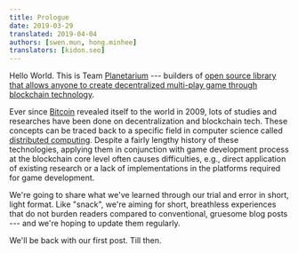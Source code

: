 ```yaml
---
title: Prologue
date: 2019-03-29
translated: 2019-04-04
authors: [swen.mun, hong.minhee]
translators: [kidon.seo]
---
```


Hello World. This is Team [Planetarium] --- builders of [open source library that allows anyone to create decentralized multi-play game through blockchain technology][1].

Ever since [Bitcoin] revealed itself to the world in 2009, lots of studies and researches have been done on decentralization and blockchain tech. These concepts can be traced back to a specific field in computer science called [distributed computing]. Despite a fairly lengthy history of these technologies, applying them in conjunction with game development process at the blockchain core level often causes difficulties, e.g., direct application of existing research or a lack of implementations in the platforms required for game development.

We're going to share what we've learned through our trial and error in short, light format. Like "snack", we're aiming for short, breathless experiences that do not burden readers compared to conventional, gruesome blog posts --- and we're hoping to update them regularly.

We'll be back with our first post. Till then.

[1]: https://libplanet.io/
[Planetarium]: https://planetariumhq.com/
[Bitcoin]: https://bitcoin.org/
[Distributed computing]: https://en.wikipedia.org/wiki/Distributed_computing
